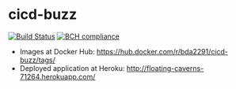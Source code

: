 # cicd-buzz
[![Build Status](https://travis-ci.org/bda2291/cicd-buzz.svg?branch=issue-1)](https://travis-ci.org/bda2291/cicd-buzz)
[![BCH compliance](https://bettercodehub.com/edge/badge/bda2291/cicd-buzz)](https://bettercodehub.com/)

- Images at Docker Hub: https://hub.docker.com/r/bda2291/cicd-buzz/tags/
- Deployed application at Heroku: http://floating-caverns-71264.herokuapp.com/
